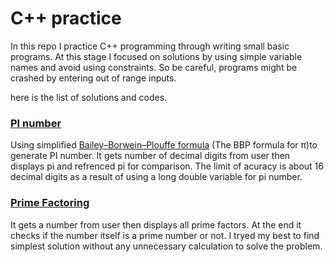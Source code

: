 # C++ practice
In this repo I practice C++ programming through writing small basic programs. At this stage I focused on solutions by using simple variable names and avoid using constraints. So be careful, programs might be crashed by entering out of range inputs.

here is the list of solutions and codes.

### [PI number](https://github.com/makannew/CPP-practice-/blob/master/PI.cpp)
Using simplified [Bailey–Borwein–Plouffe formula](https://en.wikipedia.org/wiki/Bailey%E2%80%93Borwein%E2%80%93Plouffe_formula) (The BBP formula for π)to generate PI number. It gets number of decimal digits from user then displays pi and refrenced pi for comparison.
The limit of acuracy is about 16 decimal digits as a result of using a long double variable for pi number.

### [Prime Factoring](https://github.com/makannew/CPP-practice-/blob/master/PrimeFactors.cpp)
It gets a number from user then displays all prime factors. At the end it checks if the number itself is a prime number or not. I tryed my best to find simplest solution without any unnecessary calculation to solve the problem.
